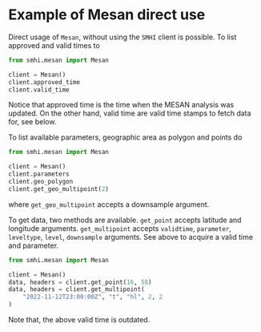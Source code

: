 # Example of Mesan direct use

Direct usage of `Mesan`, without using the `SMHI` client is possible.
To list approved and valid times to

```python
from smhi.mesan import Mesan

client = Mesan()
client.approved_time
client.valid_time
```

Notice that approved time is the time when the MESAN analysis was updated.
On the other hand, valid time are valid time stamps to fetch data for,
see below.

To list available parameters, geographic area as polygon and points do

```python
from smhi.mesan import Mesan

client = Mesan()
client.parameters
client.geo_polygon
client.get_geo_multipoint(2)
```

where `get_geo_multipoint` accepts a downsample argument.

To get data, two methods are available.
`get_point` accepts latitude and longitude arguments.
`get_multipoint` accepts `validtime`, `parameter`,
`leveltype`, `level`, `downsample` arguments.
See above to acquire a valid time and parameter.

```python
from smhi.mesan import Mesan

client = Mesan()
data, headers = client.get_point(16, 58)
data, headers = client.get_multipoint(
    "2022-11-12T23:00:00Z", "t", "hl", 2, 2
)
```

Note that, the above valid time is outdated.
